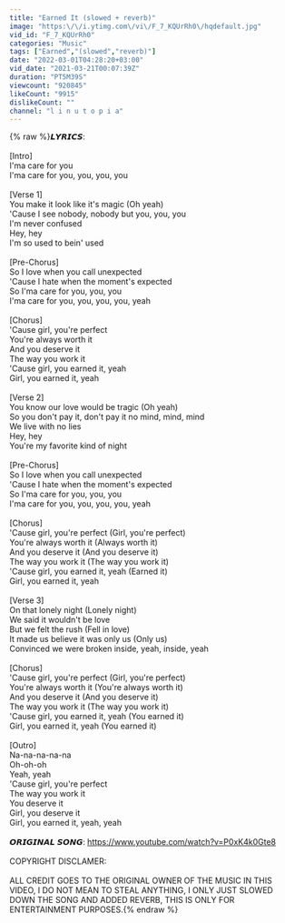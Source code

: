 ```yaml
---
title: "Earned It (slowed + reverb)"
image: "https:\/\/i.ytimg.com\/vi\/F_7_KQUrRh0\/hqdefault.jpg"
vid_id: "F_7_KQUrRh0"
categories: "Music"
tags: ["Earned","(slowed","reverb)"]
date: "2022-03-01T04:28:20+03:00"
vid_date: "2021-03-21T00:07:39Z"
duration: "PT5M39S"
viewcount: "920845"
likeCount: "9915"
dislikeCount: ""
channel: "l i n u t o p i a"
---
```

{% raw %}𝙇𝙔𝙍𝙄𝘾𝙎: <br /><br />[Intro]<br />I'ma care for you<br />I'ma care for you, you, you, you<br /><br />[Verse 1]<br />You make it look like it's magic (Oh yeah)<br />'Cause I see nobody, nobody but you, you, you<br />I'm never confused<br />Hey, hey<br />I'm so used to bein' used<br /><br />[Pre-Chorus]<br />So I love when you call unexpected<br />'Cause I hate when the moment's expected<br />So I'ma care for you, you, you<br />I'ma care for you, you, you, you, yeah<br /><br />[Chorus]<br />'Cause girl, you're perfect<br />You're always worth it<br />And you deserve it<br />The way you work it<br />'Cause girl, you earned it, yeah<br />Girl, you earned it, yeah<br /><br />[Verse 2]<br />You know our love would be tragic (Oh yeah)<br />So you don't pay it, don't pay it no mind, mind, mind<br />We live with no lies<br />Hey, hey<br />You're my favorite kind of night<br /><br />[Pre-Chorus]<br />So I love when you call unexpected<br />'Cause I hate when the moment's expected<br />So I'ma care for you, you, you<br />I'ma care for you, you, you, you, yeah<br /><br />[Chorus]<br />'Cause girl, you're perfect (Girl, you're perfect)<br />You're always worth it (Always worth it)<br />And you deserve it (And you deserve it)<br />The way you work it (The way you work it)<br />'Cause girl, you earned it, yeah (Earned it)<br />Girl, you earned it, yeah<br /><br />[Verse 3]<br />On that lonely night (Lonely night)<br />We said it wouldn't be love<br />But we felt the rush (Fell in love)<br />It made us believe it was only us (Only us)<br />Convinced we were broken inside, yeah, inside, yeah<br /><br />[Chorus]<br />'Cause girl, you're perfect (Girl, you're perfect)<br />You're always worth it (You're always worth it)<br />And you deserve it (And you deserve it)<br />The way you work it (The way you work it)<br />'Cause girl, you earned it, yeah (You earned it)<br />Girl, you earned it, yeah (You earned it)<br /><br />[Outro]<br />Na-na-na-na-na<br />Oh-oh-oh<br />Yeah, yeah<br />'Cause girl, you're perfect<br />The way you work it<br />You deserve it<br />Girl, you deserve it<br />Girl, you earned it, yeah, yeah<br /><br />𝙊𝙍𝙄𝙂𝙄𝙉𝘼𝙇 𝙎𝙊𝙉𝙂: <a rel="nofollow" target="blank" href="https://www.youtube.com/watch?v=P0xK4k0Gte8">https://www.youtube.com/watch?v=P0xK4k0Gte8</a><br /><br />COPYRIGHT DISCLAMER:<br /><br />ALL CREDIT GOES TO THE ORIGINAL OWNER OF THE MUSIC IN THIS VIDEO, I DO NOT MEAN TO STEAL ANYTHING, I ONLY JUST SLOWED DOWN THE SONG AND ADDED REVERB, THIS IS ONLY FOR ENTERTAINMENT PURPOSES.{% endraw %}
